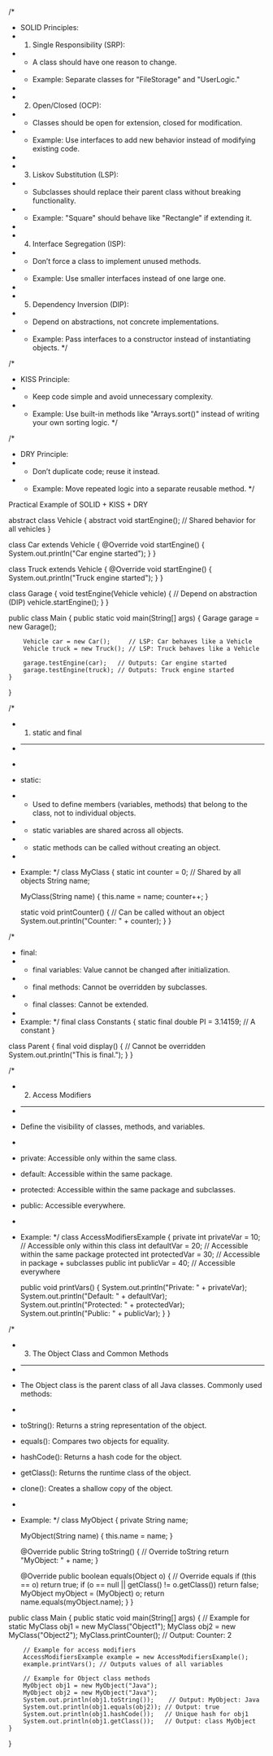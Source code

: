 
/*
 * SOLID Principles:
 * 1. Single Responsibility (SRP): 
 *    - A class should have one reason to change.
 *    - Example: Separate classes for "FileStorage" and "UserLogic."
 *
 * 2. Open/Closed (OCP): 
 *    - Classes should be open for extension, closed for modification.
 *    - Example: Use interfaces to add new behavior instead of modifying existing code.
 *
 * 3. Liskov Substitution (LSP): 
 *    - Subclasses should replace their parent class without breaking functionality.
 *    - Example: "Square" should behave like "Rectangle" if extending it.
 *
 * 4. Interface Segregation (ISP): 
 *    - Don’t force a class to implement unused methods.
 *    - Example: Use smaller interfaces instead of one large one.
 *
 * 5. Dependency Inversion (DIP): 
 *    - Depend on abstractions, not concrete implementations.
 *    - Example: Pass interfaces to a constructor instead of instantiating objects.
 */

 /*
 * KISS Principle:
 * - Keep code simple and avoid unnecessary complexity.
 * - Example: Use built-in methods like "Arrays.sort()" instead of writing your own sorting logic.
 */

 /*
 * DRY Principle:
 * - Don’t duplicate code; reuse it instead.
 * - Example: Move repeated logic into a separate reusable method.
 */

 Practical Example of SOLID + KISS + DRY

 abstract class Vehicle {
    abstract void startEngine(); // Shared behavior for all vehicles
}

class Car extends Vehicle {
    @Override
    void startEngine() {
        System.out.println("Car engine started");
    }
}

class Truck extends Vehicle {
    @Override
    void startEngine() {
        System.out.println("Truck engine started");
    }
}

class Garage {
    void testEngine(Vehicle vehicle) { // Depend on abstraction (DIP)
        vehicle.startEngine();
    }
}

public class Main {
    public static void main(String[] args) {
        Garage garage = new Garage();

        Vehicle car = new Car();     // LSP: Car behaves like a Vehicle
        Vehicle truck = new Truck(); // LSP: Truck behaves like a Vehicle

        garage.testEngine(car);   // Outputs: Car engine started
        garage.testEngine(truck); // Outputs: Truck engine started
    }
}


/*
 * 1. static and final
 * -------------------
 * 
 * static:
 * - Used to define members (variables, methods) that belong to the class, not to individual objects.
 * - static variables are shared across all objects.
 * - static methods can be called without creating an object.
 * 
 * Example:
 */
class MyClass {
    static int counter = 0; // Shared by all objects
    String name;

    MyClass(String name) {
        this.name = name;
        counter++;
    }

    static void printCounter() { // Can be called without an object
        System.out.println("Counter: " + counter);
    }
}

/*
 * final:
 * - final variables: Value cannot be changed after initialization.
 * - final methods: Cannot be overridden by subclasses.
 * - final classes: Cannot be extended.
 * 
 * Example:
 */
final class Constants {
    static final double PI = 3.14159; // A constant
}

class Parent {
    final void display() { // Cannot be overridden
        System.out.println("This is final.");
    }
}

/*
 * 2. Access Modifiers
 * -------------------
 * Define the visibility of classes, methods, and variables.
 * 
 * private: Accessible only within the same class.
 * default: Accessible within the same package.
 * protected: Accessible within the same package and subclasses.
 * public: Accessible everywhere.
 * 
 * Example:
 */
class AccessModifiersExample {
    private int privateVar = 10;  // Accessible only within this class
    int defaultVar = 20;          // Accessible within the same package
    protected int protectedVar = 30; // Accessible in package + subclasses
    public int publicVar = 40;    // Accessible everywhere

    public void printVars() {
        System.out.println("Private: " + privateVar);
        System.out.println("Default: " + defaultVar);
        System.out.println("Protected: " + protectedVar);
        System.out.println("Public: " + publicVar);
    }
}

/*
 * 3. The Object Class and Common Methods
 * --------------------------------------
 * The Object class is the parent class of all Java classes. Commonly used methods:
 * 
 * toString(): Returns a string representation of the object.
 * equals(): Compares two objects for equality.
 * hashCode(): Returns a hash code for the object.
 * getClass(): Returns the runtime class of the object.
 * clone(): Creates a shallow copy of the object.
 * 
 * Example:
 */
class MyObject {
    private String name;

    MyObject(String name) {
        this.name = name;
    }

    @Override
    public String toString() { // Override toString
        return "MyObject: " + name;
    }

    @Override
    public boolean equals(Object o) { // Override equals
        if (this == o) return true;
        if (o == null || getClass() != o.getClass()) return false;
        MyObject myObject = (MyObject) o;
        return name.equals(myObject.name);
    }
}

public class Main {
    public static void main(String[] args) {
        // Example for static
        MyClass obj1 = new MyClass("Object1");
        MyClass obj2 = new MyClass("Object2");
        MyClass.printCounter(); // Output: Counter: 2

        // Example for access modifiers
        AccessModifiersExample example = new AccessModifiersExample();
        example.printVars(); // Outputs values of all variables

        // Example for Object class methods
        MyObject obj1 = new MyObject("Java");
        MyObject obj2 = new MyObject("Java");
        System.out.println(obj1.toString());    // Output: MyObject: Java
        System.out.println(obj1.equals(obj2)); // Output: true
        System.out.println(obj1.hashCode());   // Unique hash for obj1
        System.out.println(obj1.getClass());   // Output: class MyObject
    }
}